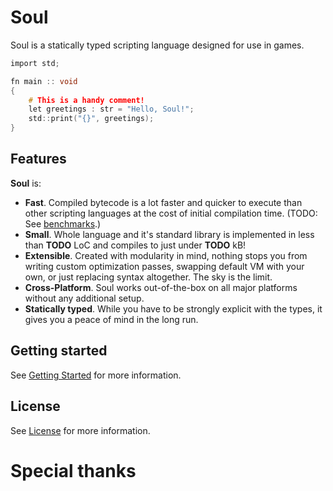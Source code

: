 # Soul

Soul is a statically typed scripting language designed for use in games.

```c
import std;

fn main :: void
{
	# This is a handy comment!
	let greetings : str = "Hello, Soul!";
	std::print("{}", greetings);
}
```

## Features

**Soul** is:
* **Fast**. Compiled bytecode is a lot faster and quicker to execute than other scripting languages at the cost of initial compilation time. (TODO:
  See [benchmarks]().)
* **Small**. Whole language and it's standard library is implemented in less than **TODO** LoC and compiles to just under **TODO** kB!
* **Extensible**. Created with modularity in mind, nothing stops you from writing custom optimization passes, swapping default VM with
  your own, or just replacing syntax altogether. The sky is the limit.
* **Cross-Platform**. Soul works out-of-the-box on all major platforms without any additional setup.
* **Statically typed**. While you have to be strongly explicit with the types, it gives you a peace of mind in the long run.

## Getting started

See [Getting Started](docs/GETTING_STARTED.md) for more information.

## License

See [License](LICENSE.md) for more information.

# Special thanks
